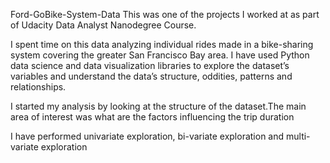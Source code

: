 Ford-GoBike-System-Data
This was one of the projects I worked at as part of Udacity Data Analyst Nanodegree Course.

I spent time on this data analyzing individual rides made in a bike-sharing system covering the greater San Francisco Bay area. I have used Python data science and data visualization libraries to explore the dataset’s variables and understand the data’s structure, oddities, patterns and relationships.

I started my analysis by looking at the structure of the dataset.The main area of interest was what are the factors influencing the trip duration

I have performed univariate exploration, bi-variate exploration and multi-variate exploration
